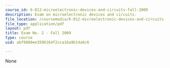 ```yaml
---
course_id: 6-012-microelectronic-devices-and-circuits-fall-2009
description: Exam on microelectronic devices and circuits.
file_location: /coursemedia/6-012-microelectronic-devices-and-circuits-fall-2009/abf9880ee3596164f2cca16a9b14a6c6_MIT6_012F09_exam2.pdf
file_type: application/pdf
layout: pdf
title: Exam No. 2 - Fall 2009
type: course
uid: abf9880ee3596164f2cca16a9b14a6c6

---
```

None
